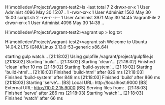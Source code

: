 H:\mobiledev\Projects\vagrant-test2>ls -last
total 7
   2 drwxr-xr-x    1 User     Administ     4096 May 30 15:07 .
   1 -rwxr-xr-x    1 User     Administ     1562 May 30 15:00 script.sh
   2 -rw-r--r--    1 User     Administ     3971 May 30 14:45 VagrantFile
   2 drwxr-xr-x    1 User     Administ     4096 May 30 14:39 ..

H:\mobiledev\Projects\vagrant-test2>vagrant up > log.txt

H:\mobiledev\Projects\vagrant-test2>vagrant ssh
Welcome to Ubuntu 14.04.2 LTS (GNU/Linux 3.13.0-53-generic x86_64)

starting gulp watch...
[21:18:02] Using gulpfile /vagrant/project/gulpfile.js
[21:18:02] Starting 'build'...
[21:18:02] Starting 'clean'...
[21:18:02] Finished 'clean' after 10 ms
[21:18:02] Starting 'build-system'...
[21:18:02] Starting 'build-html'...
[21:18:03] Finished 'build-html' after 829 ms
[21:18:03] Finished 'build-system' after 848 ms
[21:18:03] Finished 'build' after 866 ms
[21:18:03] Starting 'serve'...
[BS] Local URL: http://localhost:9000
[BS] External URL: http://10.0.2.15:9000
[BS] Serving files from: .
[21:18:03] Finished 'serve' after 286 ms
[21:18:03] Starting 'watch'...
[21:18:03] Finished 'watch' after 66 ms